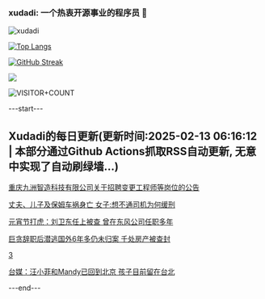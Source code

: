 ### xudadi: 一个热衷开源事业的程序员 👋

![xudadi](https://github-readme-stats-git-masterorgs-github-readme-stats-team.vercel.app/api?username=xudadi)

[![Top Langs](https://github-readme-stats.vercel.app/api/top-langs/?username=xudadi)](https://github.com/anuraghazra/github-readme-stats)

[![GitHub Streak](https://streak-stats.demolab.com?user=xudadi&locale=zh_Hans)](https://git.io/streak-stats)

![](https://raw.githubusercontent.com/xudadi/xudadi/main/assets/github-contribution-grid-snake.svg)

![VISITOR+COUNT](https://komarev.com/ghpvc/?username=xudadi&label=VISITOR+COUNT)


---start---

## Xudadi的每日更新(更新时间:2025-02-13 06:16:12 | 本部分通过Github Actions抓取RSS自动更新, 无意中实现了自动刷绿墙...)

[重庆九洲智造科技有限公司关于招聘变更工程师等岗位的公告](https://www.gongkaoleida.com/article/2285671)

[丈夫、儿子及保姆车祸身亡 女子:想不通司机为何缓刑](https://m.163.com/news/article/JO7FRC22051492T3.html)

[元宵节打虎：刘卫东任上被查 曾在东风公司任职多年](https://m.163.com/news/article/JO75TH5N051482MP.html)

[巨贪辞职后潜逃国外6年多仍未归案 千处房产被查封](https://m.163.com/news/article/JO7137O005129QAF.html)

[3](https://m.163.com/touch/news/sub/domestic)

[台媒：汪小菲和Mandy已回到北京 孩子目前留在台北](https://m.163.com/news/article/JO7JG4NJ0530JPVV.html)

---end---
